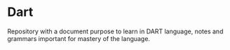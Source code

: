 # Dart
 Repository with a document purpose to learn in DART language, notes and grammars important for mastery of the language.
